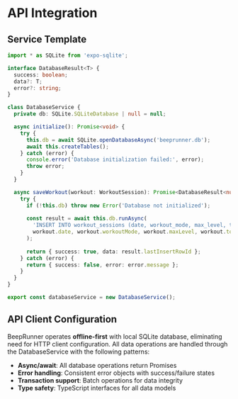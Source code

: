 # API Integration

## Service Template

```typescript
import * as SQLite from 'expo-sqlite';

interface DatabaseResult<T> {
  success: boolean;
  data?: T;
  error?: string;
}

class DatabaseService {
  private db: SQLite.SQLiteDatabase | null = null;

  async initialize(): Promise<void> {
    try {
      this.db = await SQLite.openDatabaseAsync('beeprunner.db');
      await this.createTables();
    } catch (error) {
      console.error('Database initialization failed:', error);
      throw error;
    }
  }

  async saveWorkout(workout: WorkoutSession): Promise<DatabaseResult<number>> {
    try {
      if (!this.db) throw new Error('Database not initialized');
      
      const result = await this.db.runAsync(
        'INSERT INTO workout_sessions (date, workout_mode, max_level, total_reps, duration_minutes) VALUES (?, ?, ?, ?, ?)',
        workout.date, workout.workoutMode, workout.maxLevel, workout.totalReps, workout.durationMinutes
      );
      
      return { success: true, data: result.lastInsertRowId };
    } catch (error) {
      return { success: false, error: error.message };
    }
  }
}

export const databaseService = new DatabaseService();
```

## API Client Configuration

BeepRunner operates **offline-first** with local SQLite database, eliminating need for HTTP client configuration. All data operations are handled through the DatabaseService with the following patterns:

- **Async/await**: All database operations return Promises
- **Error handling**: Consistent error objects with success/failure states  
- **Transaction support**: Batch operations for data integrity
- **Type safety**: TypeScript interfaces for all data models
